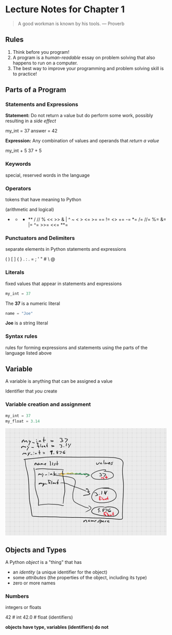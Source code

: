 # Lecture Notes for Chapter 1

> A good workman is known by his tools. &mdash; Proverb

## Rules

1. Think before you program!
1. A program is a _human-readable_ essay on problem solving that also happens to run on a computer.
1. The best way to improve your programming and problem solving skill is to practice!

## Parts of a Program

### Statements and Expressions

**Statement:** Do not return a value but do perform some work, possibly resulting in a _side effect_

my_int = 37
answer = 42

**Expression:** Any combination of values and operands that _return a value_

my_int + 5
37 + 5

### Keywords

special, reserved words in the language

### Operators

tokens that have meaning to Python

(arithmetic and logical)

- - - ** / // %
      << >> & | ^ ~
      < > <= >= == != <>
      += -= \*= /= //= %=
      &= |= ^= >>= <<= **=

### Punctuators and Delimiters

separate elements in Python statements and expressions

( ) [ ] { }
. : . = ;
' " # \ @

### Literals

fixed values that appear in statements and expressions

```python
my_int = 37
```

The **37** is a numeric literal

```python
name = "Joe"
```

**Joe** is a string literal

### Syntax rules

rules for forming expressions and statements using the parts of the language listed above

## Variable

A variable is anything that can be assigned a value

Identifier that _you_ create

### Variable creation and assignment

```python
my_int = 37
my_float = 3.14
```

![figure1.1](figure1.1.png)

## Objects and Types

A Python _object_ is a "thing" that has

- an _identity_ (a unique identifier for the object)
- some _attributes_ (the properties of the object, including its type)
- zero or more names

### Numbers

integers or floats

42 # int
42.0 # float (identifiers)

**objects have type, variables (identifiers) do not**
